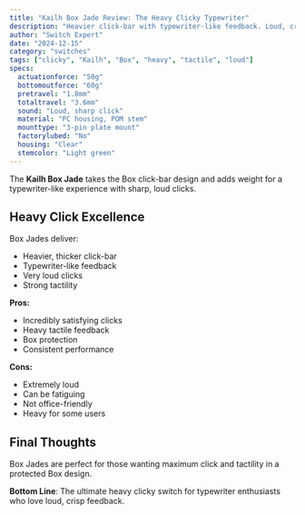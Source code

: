 ```yaml
---
title: "Kailh Box Jade Review: The Heavy Clicky Typewriter"
description: "Heavier click-bar with typewriter-like feedback. Loud, crisp, and incredibly satisfying for clicky enthusiasts."
author: "Switch Expert"
date: "2024-12-15"
category: "switches"
tags: ["clicky", "Kailh", "Box", "heavy", "tactile", "loud"]
specs:
  actuationforce: "50g"
  bottomoutforce: "60g"
  pretravel: "1.8mm"
  totaltravel: "3.6mm"
  sound: "Loud, sharp click"
  material: "PC housing, POM stem"
  mounttype: "3-pin plate mount"
  factorylubed: "No"
  housing: "Clear"
  stemcolor: "Light green"
---
```


The **Kailh Box Jade** takes the Box click-bar design and adds weight for a typewriter-like experience with sharp, loud clicks.

## Heavy Click Excellence
Box Jades deliver:


- Heavier, thicker click-bar
- Typewriter-like feedback
- Very loud clicks
- Strong tactility

**Pros:**


- Incredibly satisfying clicks
- Heavy tactile feedback
- Box protection
- Consistent performance

**Cons:**


- Extremely loud
- Can be fatiguing
- Not office-friendly
- Heavy for some users

## Final Thoughts
Box Jades are perfect for those wanting maximum click and tactility in a protected Box design.

**Bottom Line**: The ultimate heavy clicky switch for typewriter enthusiasts who love loud, crisp feedback.